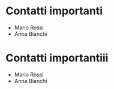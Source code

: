 # Contatti importanti
 - Mario Rossi
 - Anna Bianchi
# Contatti importantiii
 - Mario Rossi
 - Anna Bianchi
